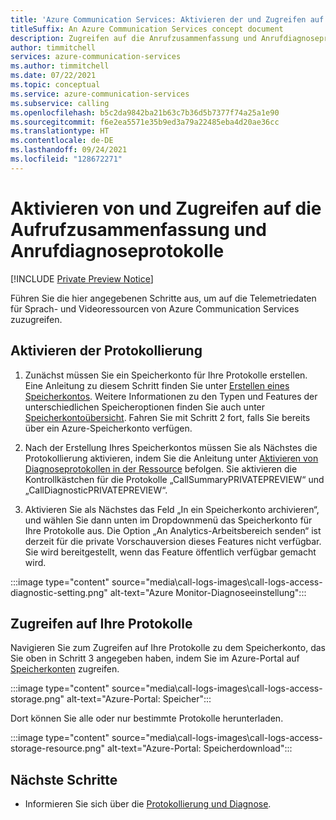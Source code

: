 ```yaml
---
title: 'Azure Communication Services: Aktivieren der und Zugreifen auf die Anrufzusammenfassung und Anrufdiagnoseprotokolle'
titleSuffix: An Azure Communication Services concept document
description: Zugreifen auf die Anrufzusammenfassung und Anrufdiagnoseprotokolle in Azure Monitor
author: timmitchell
services: azure-communication-services
ms.author: timmitchell
ms.date: 07/22/2021
ms.topic: conceptual
ms.service: azure-communication-services
ms.subservice: calling
ms.openlocfilehash: b5c2da9842ba21b63c7b36d5b7377f74a25a1e90
ms.sourcegitcommit: f6e2ea5571e35b9ed3a79a22485eba4d20ae36cc
ms.translationtype: HT
ms.contentlocale: de-DE
ms.lasthandoff: 09/24/2021
ms.locfileid: "128672271"
---
```

# <a name="enable-and-access-call-summary-and-call-diagnostic-logs"></a>Aktivieren von und Zugreifen auf die Aufrufzusammenfassung und Anrufdiagnoseprotokolle

[!INCLUDE [Private Preview Notice](../includes/private-preview-include.md)]

Führen Sie die hier angegebenen Schritte aus, um auf die Telemetriedaten für Sprach- und Videoressourcen von Azure Communication Services zuzugreifen.

## <a name="enable-logging"></a>Aktivieren der Protokollierung
1. Zunächst müssen Sie ein Speicherkonto für Ihre Protokolle erstellen. Eine Anleitung zu diesem Schritt finden Sie unter [Erstellen eines Speicherkontos](../../storage/common/storage-account-create.md?tabs=azure-portal). Weitere Informationen zu den Typen und Features der unterschiedlichen Speicheroptionen finden Sie auch unter [Speicherkontoübersicht](../../storage/common/storage-account-overview.md). Fahren Sie mit Schritt 2 fort, falls Sie bereits über ein Azure-Speicherkonto verfügen.
 
1. Nach der Erstellung Ihres Speicherkontos müssen Sie als Nächstes die Protokollierung aktivieren, indem Sie die Anleitung unter [Aktivieren von Diagnoseprotokollen in der Ressource](./logging-and-diagnostics.md#enable-diagnostic-logs-in-your-resource) befolgen. Sie aktivieren die Kontrollkästchen für die Protokolle „CallSummaryPRIVATEPREVIEW“ und „CallDiagnosticPRIVATEPREVIEW“. 

1. Aktivieren Sie als Nächstes das Feld „In ein Speicherkonto archivieren“, und wählen Sie dann unten im Dropdownmenü das Speicherkonto für Ihre Protokolle aus. Die Option „An Analytics-Arbeitsbereich senden“ ist derzeit für die private Vorschauversion dieses Features nicht verfügbar. Sie wird bereitgestellt, wenn das Feature öffentlich verfügbar gemacht wird.

:::image type="content" source="media\call-logs-images\call-logs-access-diagnostic-setting.png" alt-text="Azure Monitor-Diagnoseeinstellung":::



## <a name="access-your-logs"></a>Zugreifen auf Ihre Protokolle

Navigieren Sie zum Zugreifen auf Ihre Protokolle zu dem Speicherkonto, das Sie oben in Schritt 3 angegeben haben, indem Sie im Azure-Portal auf [Speicherkonten](https://portal.azure.com/#blade/HubsExtension/BrowseResource/resourceType/Microsoft.Storage%2FStorageAccounts) zugreifen. 

:::image type="content" source="media\call-logs-images\call-logs-access-storage.png" alt-text="Azure-Portal: Speicher":::

Dort können Sie alle oder nur bestimmte Protokolle herunterladen.

:::image type="content" source="media\call-logs-images\call-logs-access-storage-resource.png" alt-text="Azure-Portal: Speicherdownload":::

## <a name="next-steps"></a>Nächste Schritte

- Informieren Sie sich über die [Protokollierung und Diagnose](./logging-and-diagnostics.md).